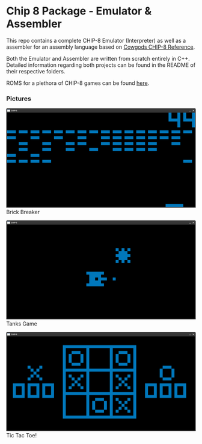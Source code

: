 # Chip 8 Package - Emulator & Assembler
This repo contains a complete CHIP-8 Emulator (Interpreter) as well as a assembler for an assembly language based on [Cowgods CHIP-8 Reference](http://devernay.free.fr/hacks/chip8/C8TECH10.HTM#1nnn).

Both the Emulator and Assembler are written from scratch entirely in C++. Detailed information regarding both projects can be found in the README of their respective folders.

ROMS for a plethora of CHIP-8 games can be found [here](https://www.zophar.net/pdroms/chip8/chip-8-games-pack.html).

### Pictures
![](imgs/Brix.png)
Brick Breaker

![](imgs/Tanks.png)
Tanks Game

![](imgs/TicTac.png)
Tic Tac Toe!
